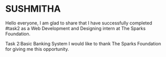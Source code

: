 # SUSHMITHA
Hello everyone,
I am glad to share that I have successfully completed #task2 as a Web Development and Designing intern at The Sparks Foundation.

Task 2:Basic Banking System
I would like to thank The Sparks Foundation for giving me this opportunity.
